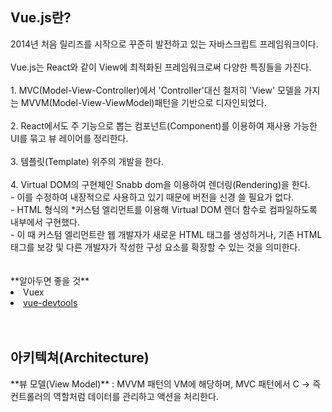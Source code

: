 <h2>Vue.js란?</h2>
2014년 처음 릴리즈를 시작으로 꾸준히 발전하고 있는 자바스크립트 프레임워크이다.
<br><br>
Vue.js는 React와 같이 View에 최적화된 프레임워크로써 다양한 특징들을 가진다.
<br><br>
1. MVC(Model-View-Controller)에서 'Controller'대신 철저히 'View' 모델을 가지는 MVVM(Model-View-ViewModel)패턴을 기반으로 디자인되었다.
<br><br>
2. React에서도 주 기능으로 뽑는 컴포넌트(Component)를 이용하여 재사용 가능한 UI를 묶고 뷰 레이어를 정리한다.
<br><br>
3. 템플릿(Template) 위주의 개발을 한다.
<br><br>
4. Virtual DOM의 구현체인 Snabb dom을 이용하여 렌더링(Rendering)을 한다.
<br>
- 이를 수정하여 내장적으로 사용하고 있기 때문에 버전을 신경 쓸 필요가 없다.
<br>
- HTML 형식의 *커스텀 엘리먼트를 이용해 Virtual DOM 렌더 함수로 컴파일하도록 내부에서 구현했다.
<br>
- 이 때 커스텀 엘리먼트란 웹 개발자가 새로운 HTML 태그를 생성하거나, 기존 HTML 태그를 보강 및 다른 개발자가 작성한 구성 요소를 확장할 수 있는 것을 의미한다.
<br><br><br>
**알아두면 좋을 것**
<li>Vuex</li>
<li><a href = "https://github.com/vuejs/vue-devtools">vue-devtools</a></li>
<br><br>

<h2>아키텍쳐(Architecture)</h2>
**뷰 모델(View Model)** : MVVM 패턴의 VM에 해당하며, MVC 패턴에서 C -> 즉 컨트롤러의 역할처럼 데이터를 관리하고 액션을 처리한다.
